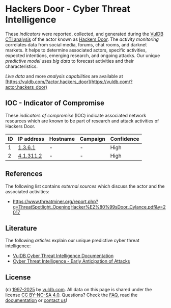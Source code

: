 # Hackers Door - Cyber Threat Intelligence

These _indicators_ were reported, collected, and generated during the [VulDB CTI analysis](https://vuldb.com/?kb.cti) of the actor known as [Hackers Door](https://vuldb.com/?actor.hackers_door). The _activity monitoring_ correlates data from social media, forums, chat rooms, and darknet markets. It helps to determine associated actors, specific activities, expected intentions, emerging research, and ongoing attacks. Our unique _predictive model_ uses _big data_ to forecast activities and their characteristics.

_Live data_ and more _analysis capabilities_ are available at [https://vuldb.com/?actor.hackers_door](https://vuldb.com/?actor.hackers_door)

## IOC - Indicator of Compromise

These _indicators of compromise_ (IOC) indicate associated network resources which are known to be part of research and attack activities of Hackers Door.

ID | IP address | Hostname | Campaign | Confidence
-- | ---------- | -------- | -------- | ----------
1 | [1.3.6.1](https://vuldb.com/?ip.1.3.6.1) | - | - | High
2 | [4.1.311.2](https://vuldb.com/?ip.4.1.311.2) | - | - | High

## References

The following list contains _external sources_ which discuss the actor and the associated activities:

* https://www.threatminer.org/report.php?q=ThreatSpotlight_OpeningHacker%E2%80%99sDoor_Cylance.pdf&y=2017

## Literature

The following _articles_ explain our unique predictive cyber threat intelligence:

* [VulDB Cyber Threat Intelligence Documentation](https://vuldb.com/?kb.cti)
* [Cyber Threat Intelligence - Early Anticipation of Attacks](https://www.scip.ch/en/?labs.20201022)

## License

(c) [1997-2025](https://vuldb.com/?kb.changelog) by [vuldb.com](https://vuldb.com/?kb.about). All data on this page is shared under the license [CC BY-NC-SA 4.0](https://creativecommons.org/licenses/by-nc-sa/4.0/). Questions? Check the [FAQ](https://vuldb.com/?kb.faq), read the [documentation](https://vuldb.com/?kb) or [contact us](https://vuldb.com/?contact)!
